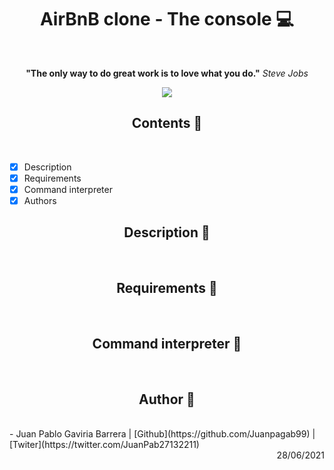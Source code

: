 <h1 align="center">AirBnB clone - The console 💻</h1> <br>

<div align="center">

<p><b>"The only way to do great work is to love what you do."</b> <i>Steve Jobs</i></p>

<img src= "https://www.tabbykatz.com/hbnb.png" >

</div>

<h2 align="center">Contents 📄</h2> <br>

- [x] Description
- [x] Requirements
- [x] Command interpreter
- [x] Authors

<h2 align="center">Description 📑</h2> <br>

<h2 align="center">Requirements 📑</h2> <br>

<h2 align="center">Command interpreter 📑</h2> <br>

<h2 align="center">Author 👦</h2> <br>
- Juan Pablo Gaviria Barrera | [Github](https://github.com/Juanpagab99) | [Twiter](https://twitter.com/JuanPab27132211)
<div dir="rtl">28/06/2021</div>
